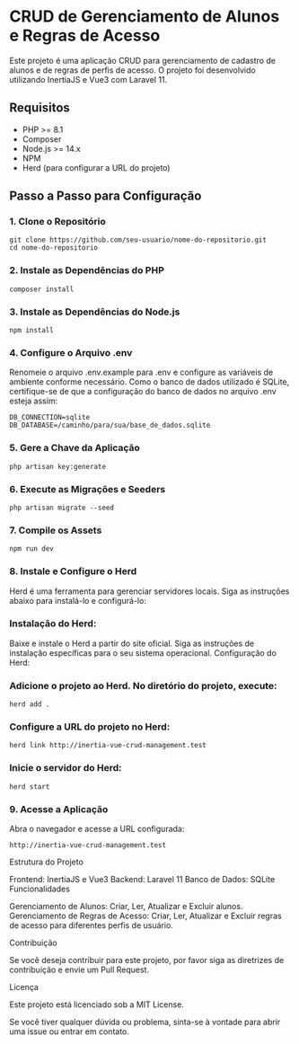 # CRUD de Gerenciamento de Alunos e Regras de Acesso

Este projeto é uma aplicação CRUD para gerenciamento de cadastro de alunos e de regras de perfis de acesso. O projeto foi desenvolvido utilizando InertiaJS e Vue3 com Laravel 11.

## Requisitos

- PHP >= 8.1
- Composer
- Node.js >= 14.x
- NPM
- Herd (para configurar a URL do projeto)

## Passo a Passo para Configuração

### 1. Clone o Repositório

```
git clone https://github.com/seu-usuario/nome-do-repositorio.git
cd nome-do-repositorio
```
### 2. Instale as Dependências do PHP
```
composer install
```
### 3. Instale as Dependências do Node.js
```
npm install
```
### 4. Configure o Arquivo .env
Renomeie o arquivo .env.example para .env e configure as variáveis de ambiente conforme necessário. Como o banco de dados utilizado é SQLite, certifique-se de que a configuração do banco de dados no arquivo .env esteja assim:
```
DB_CONNECTION=sqlite
DB_DATABASE=/caminho/para/sua/base_de_dados.sqlite
```
### 5. Gere a Chave da Aplicação
```
php artisan key:generate
```
### 6. Execute as Migrações e Seeders
```
php artisan migrate --seed
```
### 7. Compile os Assets
```
npm run dev
```
### 8. Instale e Configure o Herd
Herd é uma ferramenta para gerenciar servidores locais. Siga as instruções abaixo para instalá-lo e configurá-lo:

### Instalação do Herd:

Baixe e instale o Herd a partir do site oficial.
Siga as instruções de instalação específicas para o seu sistema operacional.
Configuração do Herd:

### Adicione o projeto ao Herd. No diretório do projeto, execute:
```
herd add .
```
### Configure a URL do projeto no Herd:
```
herd link http://inertia-vue-crud-management.test
```
### Inicie o servidor do Herd:
```
herd start
```
### 9. Acesse a Aplicação
Abra o navegador e acesse a URL configurada:

```
http://inertia-vue-crud-management.test
```
Estrutura do Projeto

Frontend: InertiaJS e Vue3
Backend: Laravel 11
Banco de Dados: SQLite
Funcionalidades

Gerenciamento de Alunos:
Criar, Ler, Atualizar e Excluir alunos.
Gerenciamento de Regras de Acesso:
Criar, Ler, Atualizar e Excluir regras de acesso para diferentes perfis de usuário.

Contribuição

Se você deseja contribuir para este projeto, por favor siga as diretrizes de contribuição e envie um Pull Request.

Licença

Este projeto está licenciado sob a MIT License.

Se você tiver qualquer dúvida ou problema, sinta-se à vontade para abrir uma issue ou entrar em contato.
